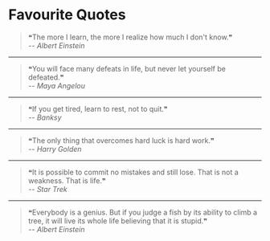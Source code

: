 # Favourite Quotes

> ❝The more I learn, the more I realize how much I don't know.❞<br>
> <cite>-- Albert Einstein</cite>
---
> ❝You will face many defeats in life, but never let yourself be defeated.❞<br>
> <cite>-- Maya Angelou</cite>
---
> ❝If you get tired, learn to rest, not to quit.❞<br>
> <cite>-- Banksy</cite>
---
> ❝The only thing that overcomes hard luck is hard work.❞<br>
> <cite>-- Harry Golden</cite>
---
> ❝It is possible to commit no mistakes and still lose. That is not a weakness. That is life.❞<br>
> <cite>-- Star Trek</cite>
---
> ❝Everybody is a genius. But if you judge a fish by its ability to climb a tree, it will live its whole life believing that it is stupid.❞<br>
> <cite>-- Albert Einstein</cite>
